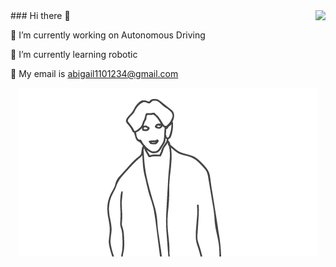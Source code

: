 <img align="right" src="https://github-readme-stats.vercel.app/api?username=ChenZjut&show_icons=true&icon_color=CE1D2D&text_color=718096&bg_color=ffffff&hide_title=true" />
### Hi there 👋

🔭 I’m currently working on Autonomous Driving

🌱 I’m currently learning robotic

💬 My email is abigail1101234@gmail.com

<!--
**ChenZjut/ChenZjut** is a ✨ _special_ ✨ repository because its `README.md` (this file) appears on your GitHub profile.

Here are some ideas to get you started:

- 🔭 I’m currently working on ...
- 🌱 I’m currently learning ...
- 👯 I’m looking to collaborate on ...
- 🤔 I’m looking for help with ...
- 💬 Ask me about ...
- 📫 How to reach me: ...
- 😄 Pronouns: ...
- ⚡ Fun fact: ...
-->

<div align=center><img  src="https://github.com/CarryChang/CarryChang/blob/master/cai.gif"></dev>
